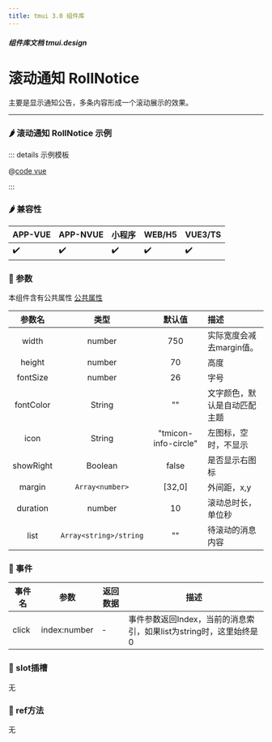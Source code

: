 ```yaml
---
title: tmui 3.0 组件库
---
```


<dirtoc></dirtoc>

##### 组件库文档 tmui.design

# 滚动通知 RollNotice <Badge type="danger" text="v3.0.7+" vertical="middle" />
主要是显示通知公告，多条内容形成一个滚动展示的效果。

---

### :hot_pepper: 滚动通知 RollNotice 示例

<webview url="https://tmui.design/h5/#/pages/fankui/rollNotice"></webview>

::: details 示例模板

@[code vue](pages/fankui/rollNotice.nvue)

:::

### :hot_pepper: 兼容性

| APP-VUE | APP-NVUE | 小程序 | WEB/H5 | VUE3/TS |
| --- | --- | --- | --- | --- |
| :heavy_check_mark: | :heavy_check_mark: | :heavy_check_mark: | :heavy_check_mark: | :heavy_check_mark: |

### :seedling: 参数
本组件含有公共属性 [公共属性](/doc/spec/组件公共样式.md)

| 参数名 | 类型 | 默认值 | 描述 |
| :--: | :--: | :--: | :-- |
| width | number | 750 | 实际宽度会减去margin值。 |
| height | number | 70 | 高度 |
| fontSize | number | 26 | 字号 |
| fontColor | String | "" | 文字颜色，默认是自动匹配主题 |
| icon | String | "tmicon-info-circle" | 左图标，空时，不显示 |
| showRight | Boolean | false | 是否显示右图标 |
| margin | `Array<number>` | [32,0] | 外间距，x,y |
| duration | number | 10 | 滚动总时长，单位秒 |
| list | `Array<string>/string` | "" | 待滚动的消息内容 |


### :rose: 事件

| 事件名 | 参数 | 返回数据 | 描述 |
| --- | --- | --- | --- |
| click | index:number | - | 事件参数返回Index，当前的消息索引，如果list为string时，这里始终是0 |

### :corn: slot插槽
无

### :green_salad: ref方法
无

